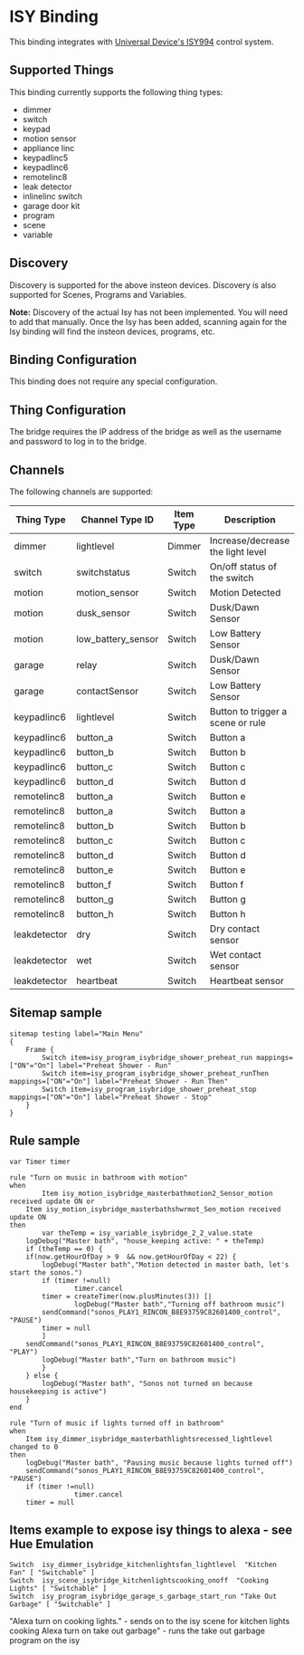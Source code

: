 # ISY Binding

This binding integrates with [Universal Device's ISY994](https://www.universal-devices.com/residential/isy994i-series/) control system.


## Supported Things

This binding currently supports the following thing types:


* dimmer
* switch
* keypad
* motion sensor
* appliance linc
* keypadlinc5
* keypadlinc6
* remotelinc8
* leak detector
* inlinelinc switch
* garage door kit
* program
* scene
* variable

## Discovery

Discovery is supported for the above insteon devices.  Discovery is also supported for Scenes, Programs and Variables.


**Note:** Discovery of the actual Isy has not been implemented.  You will need to add that manually.  Once the Isy has been added, scanning again for the Isy binding will find the insteon devices, programs, etc.

## Binding Configuration

This binding does not require any special configuration.

## Thing Configuration

The bridge requires the IP address of the bridge as well as the username and password to log in to the bridge.


## Channels

The following channels are supported:

| Thing Type      | Channel Type ID   | Item Type    | Description                                  |
|-----------------|-------------------|--------------|--------------------------------------------- |
| dimmer          | lightlevel        | Dimmer       | Increase/decrease the light level            |
| switch          | switchstatus      | Switch       | On/off status of the switch                  |
| motion          | motion_sensor     | Switch       | Motion Detected                              |
| motion          | dusk_sensor       | Switch       | Dusk/Dawn Sensor                             |
| motion          | low_battery_sensor| Switch       | Low Battery Sensor                           |
| garage          | relay             | Switch       | Dusk/Dawn Sensor                             |
| garage          | contactSensor     | Switch       | Low Battery Sensor                           |
| keypadlinc6     | lightlevel        | Switch       | Button to trigger a scene or rule            |
| keypadlinc6     | button_a          | Switch       | Button a                                     |
| keypadlinc6     | button_b          | Switch       | Button b                                     |
| keypadlinc6     | button_c          | Switch       | Button c                                     |
| keypadlinc6     | button_d          | Switch       | Button d                                     |
| remotelinc8     | button_a          | Switch       | Button e                                     |
| remotelinc8     | button_a          | Switch       | Button a                                     |
| remotelinc8     | button_b          | Switch       | Button b                                     |
| remotelinc8     | button_c          | Switch       | Button c                                     |
| remotelinc8     | button_d          | Switch       | Button d                                     |
| remotelinc8     | button_e          | Switch       | Button e                                     |
| remotelinc8     | button_f          | Switch       | Button f                                     |
| remotelinc8     | button_g          | Switch       | Button g                                     |
| remotelinc8     | button_h          | Switch       | Button h                                     |
| leakdetector    | dry               | Switch       | Dry contact sensor                           |
| leakdetector    | wet               | Switch       | Wet contact sensor                           |
| leakdetector    | heartbeat         | Switch       | Heartbeat sensor                             |


## Sitemap sample

```
sitemap testing label="Main Menu"
{
    Frame {
        Switch item=isy_program_isybridge_shower_preheat_run mappings=["ON"="On"] label="Preheat Shower - Run"
        Switch item=isy_program_isybridge_shower_preheat_runThen mappings=["ON"="On"] label="Preheat Shower - Run Then"
        Switch item=isy_program_isybridge_shower_preheat_stop  mappings=["ON"="On"] label="Preheat Shower - Stop"
    }
}
```

## Rule sample

```
var Timer timer

rule "Turn on music in bathroom with motion"
when
        Item isy_motion_isybridge_masterbathmotion2_Sensor_motion received update ON or
    Item isy_motion_isybridge_masterbathshwrmot_Sen_motion received update ON
then
        var theTemp = isy_variable_isybridge_2_2_value.state
    logDebug("Master bath", "house_keeping active: " + theTemp)
    if (theTemp == 0) {
    if(now.getHourOfDay > 9  && now.getHourOfDay < 22) {
        logDebug("Master bath","Motion detected in master bath, let's start the sonos.")
        if (timer !=null)
                timer.cancel
        timer = createTimer(now.plusMinutes(3)) [|
                logDebug("Master bath","Turning off bathroom music")
        sendCommand("sonos_PLAY1_RINCON_B8E93759C82601400_control", "PAUSE")
        timer = null
        ]
    sendCommand("sonos_PLAY1_RINCON_B8E93759C82601400_control", "PLAY")
        logDebug("Master bath","Turn on bathroom music")
        }
    } else {
        logDebug("Master bath", "Sonos not turned on because housekeeping is active")
    }
end

rule "Turn of music if lights turned off in bathroom"
when
    Item isy_dimmer_isybridge_masterbathlightsrecessed_lightlevel changed to 0
then
    logDebug("Master bath", "Pausing music because lights turned off")
    sendCommand("sonos_PLAY1_RINCON_B8E93759C82601400_control", "PAUSE")
    if (timer !=null)
                timer.cancel
    timer = null
```

## Items example to expose isy things to alexa - see Hue Emulation
```
Switch  isy_dimmer_isybridge_kitchenlightsfan_lightlevel  "Kitchen Fan" [ "Switchable" ]
Switch  isy_scene_isybridge_kitchenlightscooking_onoff  "Cooking Lights" [ "Switchable" ]
Switch  isy_program_isybridge_garage_s_garbage_start_run "Take Out Garbage" [ "Switchable" ]
```

"Alexa turn on cooking lights." - sends on to the isy scene for kitchen lights cooking
Alexa turn on take out garbage" - runs the take out garbage program on the isy
